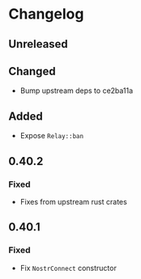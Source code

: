 # Changelog

<!-- All notable changes to this project will be documented in this file. -->

<!-- The format is based on [Keep a Changelog](https://keepachangelog.com/en/1.1.0/), -->
<!-- and this project adheres to [Semantic Versioning](https://semver.org/spec/v2.0.0.html). -->

<!-- Template

## [Unreleased]

### Summary

### Breaking changes

### Changed

### Added

### Fixed

### Removed

### Deprecated

-->

## Unreleased

## Changed

* Bump upstream deps to ce2ba11a

## Added

* Expose `Relay::ban`

## 0.40.2

### Fixed

* Fixes from upstream rust crates

## 0.40.1

### Fixed

* Fix `NostrConnect` constructor

